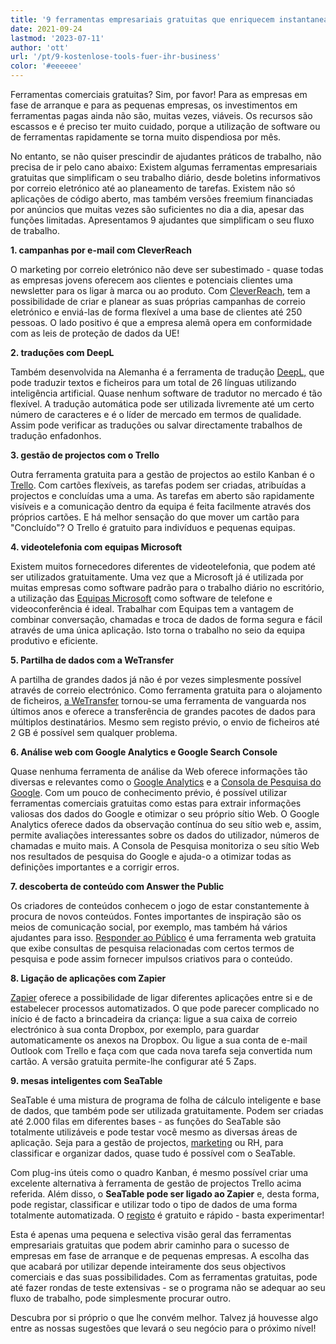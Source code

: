 ```yaml
---
title: '9 ferramentas empresariais gratuitas que enriquecem instantaneamente o seu negócio - SeaTable'
date: 2021-09-24
lastmod: '2023-07-11'
author: 'ott'
url: '/pt/9-kostenlose-tools-fuer-ihr-business'
color: '#eeeeee'
---
```


Ferramentas comerciais gratuitas? Sim, por favor! Para as empresas em fase de arranque e para as pequenas empresas, os investimentos em ferramentas pagas ainda não são, muitas vezes, viáveis. Os recursos são escassos e é preciso ter muito cuidado, porque a utilização de software ou de ferramentas rapidamente se torna muito dispendiosa por mês.

No entanto, se não quiser prescindir de ajudantes práticos de trabalho, não precisa de ir pelo cano abaixo: Existem algumas ferramentas empresariais gratuitas que simplificam o seu trabalho diário, desde boletins informativos por correio eletrónico até ao planeamento de tarefas. Existem não só aplicações de código aberto, mas também versões freemium financiadas por anúncios que muitas vezes são suficientes no dia a dia, apesar das funções limitadas. Apresentamos 9 ajudantes que simplificam o seu fluxo de trabalho.

**1\. campanhas por e-mail com CleverReach**

O marketing por correio eletrónico não deve ser subestimado - quase todas as empresas jovens oferecem aos clientes e potenciais clientes uma newsletter para os ligar à marca ou ao produto. Com [CleverReach](https://www.cleverreach.com/de/), tem a possibilidade de criar e planear as suas próprias campanhas de correio eletrónico e enviá-las de forma flexível a uma base de clientes até 250 pessoas. O lado positivo é que a empresa alemã opera em conformidade com as leis de proteção de dados da UE!

**2\. traduções com DeepL**

Também desenvolvida na Alemanha é a ferramenta de tradução [DeepL,](https://www.deepl.com/de/home) que pode traduzir textos e ficheiros para um total de 26 línguas utilizando inteligência artificial. Quase nenhum software de tradutor no mercado é tão flexível. A tradução automática pode ser utilizada livremente até um certo número de caracteres e é o líder de mercado em termos de qualidade. Assim pode verificar as traduções ou salvar directamente trabalhos de tradução enfadonhos.

**3\. gestão de projectos com o Trello**

Outra ferramenta gratuita para a gestão de projectos ao estilo Kanban é o [Trello](https://trello.com/home). Com cartões flexíveis, as tarefas podem ser criadas, atribuídas a projectos e concluídas uma a uma. As tarefas em aberto são rapidamente visíveis e a comunicação dentro da equipa é feita facilmente através dos próprios cartões. E há melhor sensação do que mover um cartão para "Concluído"? O Trello é gratuito para indivíduos e pequenas equipas.

**4\. videotelefonia com equipas Microsoft**

Existem muitos fornecedores diferentes de videotelefonia, que podem até ser utilizados gratuitamente. Uma vez que a Microsoft já é utilizada por muitas empresas como software padrão para o trabalho diário no escritório, a utilização das [Equipas Microsoft](https://www.microsoft.com/de-de/microsoft-teams/free) como software de telefone e videoconferência é ideal. Trabalhar com Equipas tem a vantagem de combinar conversação, chamadas e troca de dados de forma segura e fácil através de uma única aplicação. Isto torna o trabalho no seio da equipa produtivo e eficiente.

**5\. Partilha de dados com a WeTransfer**

A partilha de grandes dados já não é por vezes simplesmente possível através de correio electrónico. Como ferramenta gratuita para o alojamento de ficheiros, [a WeTransfer](https://wetransfer.com/) tornou-se uma ferramenta de vanguarda nos últimos anos e oferece a transferência de grandes pacotes de dados para múltiplos destinatários. Mesmo sem registo prévio, o envio de ficheiros até 2 GB é possível sem qualquer problema.

**6\. Análise web com Google Analytics e Google Search Console**

Quase nenhuma ferramenta de análise da Web oferece informações tão diversas e relevantes como o [Google Analytics](https://analytics.google.com/analytics/web/) e a [Consola de Pesquisa do Google](https://search.google.com/search-console/). Com um pouco de conhecimento prévio, é possível utilizar ferramentas comerciais gratuitas como estas para extrair informações valiosas dos dados do Google e otimizar o seu próprio sítio Web. O Google Analytics oferece dados da observação contínua do seu sítio web e, assim, permite avaliações interessantes sobre os dados do utilizador, números de chamadas e muito mais. A Consola de Pesquisa monitoriza o seu sítio Web nos resultados de pesquisa do Google e ajuda-o a otimizar todas as definições importantes e a corrigir erros.

**7\. descoberta de conteúdo com Answer the Public**

Os criadores de conteúdos conhecem o jogo de estar constantemente à procura de novos conteúdos. Fontes importantes de inspiração são os meios de comunicação social, por exemplo, mas também há vários ajudantes para isso. [Responder ao Público](https://answerthepublic.com/) é uma ferramenta web gratuita que exibe consultas de pesquisa relacionadas com certos termos de pesquisa e pode assim fornecer impulsos criativos para o conteúdo.

**8\. Ligação de aplicações com Zapier**

[Zapier](https://zapier.com/) oferece a possibilidade de ligar diferentes aplicações entre si e de estabelecer processos automatizados. O que pode parecer complicado no início é de facto a brincadeira da criança: ligue a sua caixa de correio electrónico à sua conta Dropbox, por exemplo, para guardar automaticamente os anexos na Dropbox. Ou ligue a sua conta de e-mail Outlook com Trello e faça com que cada nova tarefa seja convertida num cartão. A versão gratuita permite-lhe configurar até 5 Zaps.

**9\. mesas inteligentes com SeaTable**

SeaTable é uma mistura de programa de folha de cálculo inteligente e base de dados, que também pode ser utilizada gratuitamente. Podem ser criadas até 2.000 filas em diferentes bases - as funções do SeaTable são totalmente utilizáveis e pode testar você mesmo as diversas áreas de aplicação. Seja para a gestão de projectos, [marketing](/pt/marketing/) ou RH, para classificar e organizar dados, quase tudo é possível com o SeaTable.

Com plug-ins úteis como o quadro Kanban, é mesmo possível criar uma excelente alternativa à ferramenta de gestão de projectos Trello acima referida. Além disso, o **SeaTable pode ser ligado ao Zapier** e, desta forma, pode registar, classificar e utilizar todo o tipo de dados de uma forma totalmente automatizada. O [registo](https://seatable.io/pt/registrierung/) é gratuito e rápido - basta experimentar!

Esta é apenas uma pequena e selectiva visão geral das ferramentas empresariais gratuitas que podem abrir caminho para o sucesso de empresas em fase de arranque e de pequenas empresas. A escolha das que acabará por utilizar depende inteiramente dos seus objectivos comerciais e das suas possibilidades. Com as ferramentas gratuitas, pode até fazer rondas de teste extensivas - se o programa não se adequar ao seu fluxo de trabalho, pode simplesmente procurar outro.

Descubra por si próprio o que lhe convém melhor. Talvez já houvesse algo entre as nossas sugestões que levará o seu negócio para o próximo nível!
